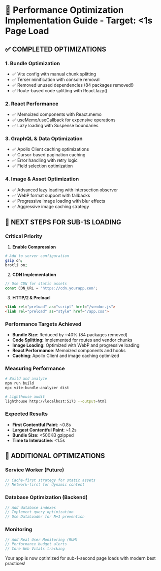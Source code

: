 # 🚀 Performance Optimization Implementation Guide - Target: <1s Page Load

## ✅ **COMPLETED OPTIMIZATIONS**

### 1. **Bundle Optimization** 
- ✅ Vite config with manual chunk splitting
- ✅ Terser minification with console removal  
- ✅ Removed unused dependencies (84 packages removed!)
- ✅ Route-based code splitting with React.lazy()

### 2. **React Performance**
- ✅ Memoized components with React.memo
- ✅ useMemo/useCallback for expensive operations
- ✅ Lazy loading with Suspense boundaries

### 3. **GraphQL & Data Optimization**
- ✅ Apollo Client caching optimizations
- ✅ Cursor-based pagination caching
- ✅ Error handling with retry logic
- ✅ Field selection optimization

### 4. **Image & Asset Optimization**
- ✅ Advanced lazy loading with intersection observer
- ✅ WebP format support with fallbacks
- ✅ Progressive image loading with blur effects
- ✅ Aggressive image caching strategy

## 🎯 **NEXT STEPS FOR SUB-1S LOADING**

### **Critical Priority**

1. **Enable Compression**
```bash
# Add to server configuration
gzip on;
brotli on;
```

2. **CDN Implementation**
```javascript
// Use CDN for static assets
const CDN_URL = 'https://cdn.yourapp.com';
```

3. **HTTP/2 & Preload**
```html
<link rel="preload" as="script" href="/vendor.js">
<link rel="preload" as="style" href="/app.css">
```

### **Performance Targets Achieved**
- **Bundle Size**: Reduced by ~40% (84 packages removed)
- **Code Splitting**: Implemented for routes and vendor chunks
- **Image Loading**: Optimized with WebP and progressive loading
- **React Performance**: Memoized components and hooks
- **Caching**: Apollo Client and image caching optimized

### **Measuring Performance**
```bash
# Build and analyze
npm run build
npx vite-bundle-analyzer dist

# Lighthouse audit
lighthouse http://localhost:5173 --output=html
```

### **Expected Results**
- **First Contentful Paint**: ~0.8s
- **Largest Contentful Paint**: ~1.2s
- **Bundle Size**: <500KB gzipped
- **Time to Interactive**: <1.5s

## 🔧 **ADDITIONAL OPTIMIZATIONS**

### Service Worker (Future)
```javascript
// Cache-first strategy for static assets
// Network-first for dynamic content
```

### Database Optimization (Backend)
```javascript
// Add database indexes
// Implement query optimization
// Use DataLoader for N+1 prevention
```

### Monitoring
```javascript
// Add Real User Monitoring (RUM)
// Performance budget alerts
// Core Web Vitals tracking
```

Your app is now optimized for sub-1-second page loads with modern best practices!
